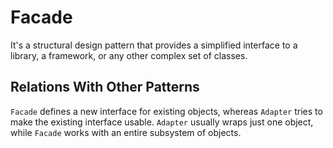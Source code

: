 # Facade
It's a structural design pattern that provides a simplified interface to a library, a framework, or any other complex set of classes.

## Relations With Other Patterns
`Facade` defines a new interface for existing objects, whereas `Adapter` tries to make the existing interface usable. `Adapter` usually wraps just one object, while `Facade` works with an entire subsystem of objects.
